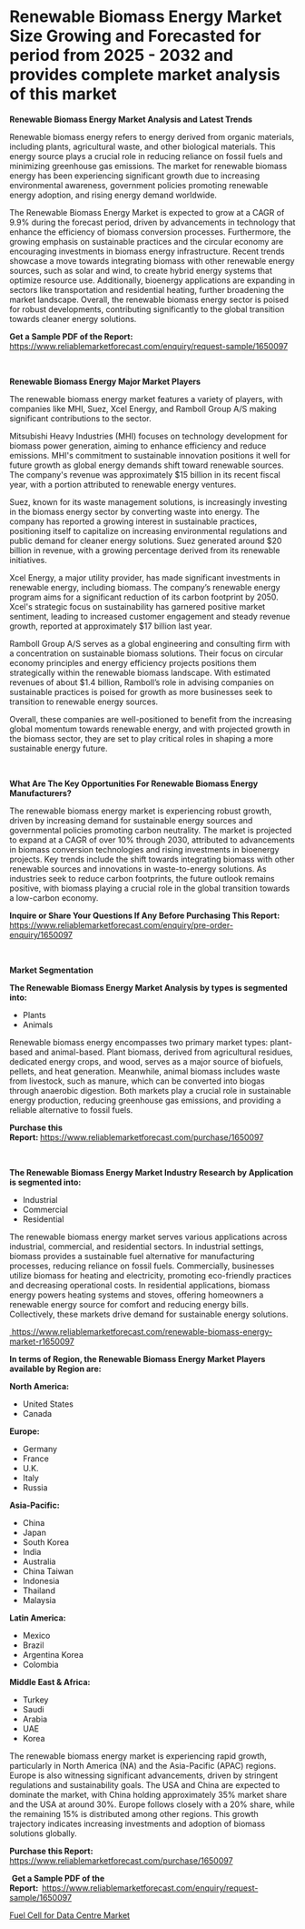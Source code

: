 <p><h1>Renewable Biomass Energy Market Size Growing and Forecasted for period from 2025 - 2032 and provides complete market analysis of this market</h1></p><p><strong>Renewable Biomass Energy Market Analysis and Latest Trends</strong></p>
<p><p>Renewable biomass energy refers to energy derived from organic materials, including plants, agricultural waste, and other biological materials. This energy source plays a crucial role in reducing reliance on fossil fuels and minimizing greenhouse gas emissions. The market for renewable biomass energy has been experiencing significant growth due to increasing environmental awareness, government policies promoting renewable energy adoption, and rising energy demand worldwide.</p><p>The Renewable Biomass Energy Market is expected to grow at a CAGR of 9.9% during the forecast period, driven by advancements in technology that enhance the efficiency of biomass conversion processes. Furthermore, the growing emphasis on sustainable practices and the circular economy are encouraging investments in biomass energy infrastructure. Recent trends showcase a move towards integrating biomass with other renewable energy sources, such as solar and wind, to create hybrid energy systems that optimize resource use. Additionally, bioenergy applications are expanding in sectors like transportation and residential heating, further broadening the market landscape. Overall, the renewable biomass energy sector is poised for robust developments, contributing significantly to the global transition towards cleaner energy solutions.</p></p>
<p><strong>Get a Sample PDF of the Report:&nbsp;</strong> <a href="https://www.reliablemarketforecast.com/enquiry/request-sample/1650097?utm_campaign=1903&utm_medium=2&utm_source=Github&utm_content=ia&utm_term=13022025&utm_id=renewable-biomass-energy">https://www.reliablemarketforecast.com/enquiry/request-sample/1650097</a></p>
<p>&nbsp;</p>
<p><strong>Renewable Biomass Energy Major Market Players</strong></p>
<p><p>The renewable biomass energy market features a variety of players, with companies like MHI, Suez, Xcel Energy, and Ramboll Group A/S making significant contributions to the sector. </p><p>Mitsubishi Heavy Industries (MHI) focuses on technology development for biomass power generation, aiming to enhance efficiency and reduce emissions. MHI's commitment to sustainable innovation positions it well for future growth as global energy demands shift toward renewable sources. The company's revenue was approximately $15 billion in its recent fiscal year, with a portion attributed to renewable energy ventures.</p><p>Suez, known for its waste management solutions, is increasingly investing in the biomass energy sector by converting waste into energy. The company has reported a growing interest in sustainable practices, positioning itself to capitalize on increasing environmental regulations and public demand for cleaner energy solutions. Suez generated around $20 billion in revenue, with a growing percentage derived from its renewable initiatives.</p><p>Xcel Energy, a major utility provider, has made significant investments in renewable energy, including biomass. The company’s renewable energy program aims for a significant reduction of its carbon footprint by 2050. Xcel's strategic focus on sustainability has garnered positive market sentiment, leading to increased customer engagement and steady revenue growth, reported at approximately $17 billion last year.</p><p>Ramboll Group A/S serves as a global engineering and consulting firm with a concentration on sustainable biomass solutions. Their focus on circular economy principles and energy efficiency projects positions them strategically within the renewable biomass landscape. With estimated revenues of about $1.4 billion, Ramboll’s role in advising companies on sustainable practices is poised for growth as more businesses seek to transition to renewable energy sources.</p><p>Overall, these companies are well-positioned to benefit from the increasing global momentum towards renewable energy, and with projected growth in the biomass sector, they are set to play critical roles in shaping a more sustainable energy future.</p></p>
<p>&nbsp;</p>
<p><strong>What Are The Key Opportunities For Renewable Biomass Energy Manufacturers?</strong></p>
<p><p>The renewable biomass energy market is experiencing robust growth, driven by increasing demand for sustainable energy sources and governmental policies promoting carbon neutrality. The market is projected to expand at a CAGR of over 10% through 2030, attributed to advancements in biomass conversion technologies and rising investments in bioenergy projects. Key trends include the shift towards integrating biomass with other renewable sources and innovations in waste-to-energy solutions. As industries seek to reduce carbon footprints, the future outlook remains positive, with biomass playing a crucial role in the global transition towards a low-carbon economy.</p></p>
<p><strong>Inquire or Share Your Questions If Any Before Purchasing This Report:</strong> <a href="https://www.reliablemarketforecast.com/enquiry/pre-order-enquiry/1650097?utm_campaign=1903&utm_medium=2&utm_source=Github&utm_content=ia&utm_term=13022025&utm_id=renewable-biomass-energy">https://www.reliablemarketforecast.com/enquiry/pre-order-enquiry/1650097</a></p>
<p>&nbsp;</p>
<p><strong>Market Segmentation</strong></p>
<p><strong>The Renewable Biomass Energy Market Analysis by types is segmented into:</strong></p>
<p><ul><li>Plants</li><li>Animals</li></ul></p>
<p><p>Renewable biomass energy encompasses two primary market types: plant-based and animal-based. Plant biomass, derived from agricultural residues, dedicated energy crops, and wood, serves as a major source of biofuels, pellets, and heat generation. Meanwhile, animal biomass includes waste from livestock, such as manure, which can be converted into biogas through anaerobic digestion. Both markets play a crucial role in sustainable energy production, reducing greenhouse gas emissions, and providing a reliable alternative to fossil fuels.</p></p>
<p><strong>Purchase this Report:&nbsp;</strong><a href="https://www.reliablemarketforecast.com/purchase/1650097?utm_campaign=1903&utm_medium=2&utm_source=Github&utm_content=ia&utm_term=13022025&utm_id=renewable-biomass-energy">https://www.reliablemarketforecast.com/purchase/1650097</a></p>
<p>&nbsp;</p>
<p><strong>The Renewable Biomass Energy Market Industry Research by Application is segmented into:</strong></p>
<p><ul><li>Industrial</li><li>Commercial</li><li>Residential</li></ul></p>
<p><p>The renewable biomass energy market serves various applications across industrial, commercial, and residential sectors. In industrial settings, biomass provides a sustainable fuel alternative for manufacturing processes, reducing reliance on fossil fuels. Commercially, businesses utilize biomass for heating and electricity, promoting eco-friendly practices and decreasing operational costs. In residential applications, biomass energy powers heating systems and stoves, offering homeowners a renewable energy source for comfort and reducing energy bills. Collectively, these markets drive demand for sustainable energy solutions.</p></p>
<p><a href="https://www.reliablemarketforecast.com/renewable-biomass-energy-market-r1650097?utm_campaign=1903&utm_medium=2&utm_source=Github&utm_content=ia&utm_term=13022025&utm_id=renewable-biomass-energy">&nbsp;https://www.reliablemarketforecast.com/renewable-biomass-energy-market-r1650097</a></p>
<p><strong>In terms of Region, the Renewable Biomass Energy Market Players available by Region are:</strong></p>
<p>
    <p> <strong> North America: </strong>
        <ul>
            <li>United States</li>
            <li>Canada</li>
        </ul>
        </p> 
    <p> <strong> Europe: </strong>
        <ul>
            <li>Germany</li>
            <li>France</li>
            <li>U.K.</li>
            <li>Italy</li>
            <li>Russia</li>
        </ul>
        </p> 
    <p> <strong> Asia-Pacific: </strong>
        <ul>
            <li>China</li>
            <li>Japan</li>
            <li>South Korea</li>
            <li>India</li>
            <li>Australia</li>
            <li>China Taiwan</li>
            <li>Indonesia</li>
            <li>Thailand</li>
            <li>Malaysia</li>
        </ul>
        </p> 
    <p> <strong> Latin America: </strong>
        <ul>
            <li>Mexico</li>
            <li>Brazil</li>
            <li>Argentina Korea</li>
            <li>Colombia</li>
        </ul>
        </p> 
    <p> <strong> Middle East & Africa: </strong>
        <ul>
            <li>Turkey</li>
            <li>Saudi</li>
            <li>Arabia</li>
            <li>UAE</li>
            <li>Korea</li>
        </ul>
    </p>
    </p>
<p><p>The renewable biomass energy market is experiencing rapid growth, particularly in North America (NA) and the Asia-Pacific (APAC) regions. Europe is also witnessing significant advancements, driven by stringent regulations and sustainability goals. The USA and China are expected to dominate the market, with China holding approximately 35% market share and the USA at around 30%. Europe follows closely with a 20% share, while the remaining 15% is distributed among other regions. This growth trajectory indicates increasing investments and adoption of biomass solutions globally.</p></p>
<p><strong>Purchase this Report: </strong><a href="https://www.reliablemarketforecast.com/purchase/1650097?utm_campaign=1903&utm_medium=2&utm_source=Github&utm_content=ia&utm_term=13022025&utm_id=renewable-biomass-energy">https://www.reliablemarketforecast.com/purchase/1650097</a></p>
<p>&nbsp;<strong>Get a Sample PDF of the Report:&nbsp;&nbsp;</strong><a href="https://www.reliablemarketforecast.com/enquiry/request-sample/1650097?utm_campaign=1903&utm_medium=2&utm_source=Github&utm_content=ia&utm_term=13022025&utm_id=renewable-biomass-energy">https://www.reliablemarketforecast.com/enquiry/request-sample/1650097</a></p>
<p><strong></strong></p>
<p><p><a href="https://github.com/ashepherd82/Market-Research-Report-List-7/blob/main/fuel-cell-for-data-centre-market.md?utm_campaign=1903&utm_medium=2&utm_source=Github&utm_content=ia&utm_term=13022025&utm_id=renewable-biomass-energy">Fuel Cell for Data Centre Market</a></p></p>